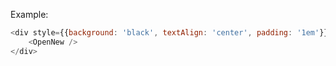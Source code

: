 Example:
```js
<div style={{background: 'black', textAlign: 'center', padding: '1em'}}>
    <OpenNew />
</div>
```